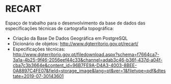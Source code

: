 # RECART
Espaço de trabalho para o desenvolvimento da base de dados das especificações técnicas de cartografia topográfica:
- Criação da Base De Dados Geográfica em PostgreSQL
- Dicionário de objetos: http://www.dgterritorio.gov.pt/recart/
- Especificações técnicas: http://www.dgterritorio.gov.pt/filedownload.aspx?schema=f7664ca7-3a1a-4b25-9f46-2056eef44c33&channel=adab3c46-b36f-437d-a04f-cba7c3b3664e&content_id=96B7FE9A-D4A3-4003-8BEE-0A8897C4FE07&field=storage_image&lang=pt&ver=1&filetype=pdf&dtestate=2019-07-30143601

